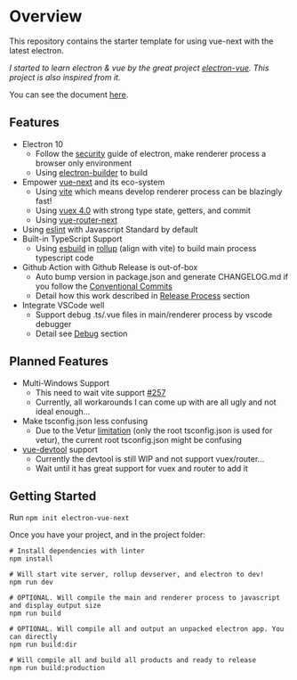 # Overview

This repository contains the starter template for using vue-next with the latest electron. 

*I started to learn electron & vue by the great project [electron-vue](https://github.com/SimulatedGREG/electron-vue). This project is also inspired from it.*

You can see the document [here](https://ci010.github.io/electron-vue-next/index.html).

## Features

- Electron 10
  - Follow the [security](https://www.electronjs.org/docs/tutorial/security) guide of electron, make renderer process a browser only environment
  - Using [electron-builder](https://github.com/electron-userland/electron-builder) to build
- Empower [vue-next](https://github.com/vuejs/vue-next) and its eco-system
  - Using [vite](https://github.com/vitejs/vite) which means develop renderer process can be blazingly fast!
  - Using [vuex 4.0](https://github.com/vuejs/vuex/tree/4.0) with strong type state, getters, and commit
  - Using [vue-router-next](https://github.com/vuejs/vue-router-next)
- Using [eslint](https://www.npmjs.com/package/eslint) with Javascript Standard by default
- Built-in TypeScript Support
  - Using [esbuild](https://github.com/evanw/esbuild) in [rollup](https://github.com/rollup/rollup) (align with vite) to build main process typescript code 
- Github Action with Github Release is out-of-box
  - Auto bump version in package.json and generate CHANGELOG.md if you follow the [Conventional Commits](https://www.conventionalcommits.org/en/v1.0.0)
  - Detail how this work described in [Release Process](#release-process) section
- Integrate VSCode well
  - Support debug .ts/.vue files in main/renderer process by vscode debugger
  - Detail see [Debug](#debug-in-vscode) section

## Planned Features

- Multi-Windows Support
  - This need to wait vite support [#257](https://github.com/vitejs/vite/issues/257)
  - Currently, all workarounds I can come up with are all ugly and not ideal enough...
- Make tsconfig.json less confusing
  - Due to the Vetur [limitation](https://github.com/vuejs/vetur/issues/424) (only the root tsconfig.json is used for vetur), the current root tsconfig.json might be confusing
- [vue-devtool](https://github.com/vuejs/vue-devtools) support
  - Currently the devtool is still WIP and not support vuex/router...
  - Wait until it has great support for vuex and router to add it

## Getting Started

Run `npm init electron-vue-next`

Once you have your project, and in the project folder:

```shell
# Install dependencies with linter
npm install

# Will start vite server, rollup devserver, and electron to dev!
npm run dev

# OPTIONAL. Will compile the main and renderer process to javascript and display output size
npm run build

# OPTIONAL. Will compile all and output an unpacked electron app. You can directly 
npm run build:dir

# Will compile all and build all products and ready to release
npm run build:production

```
